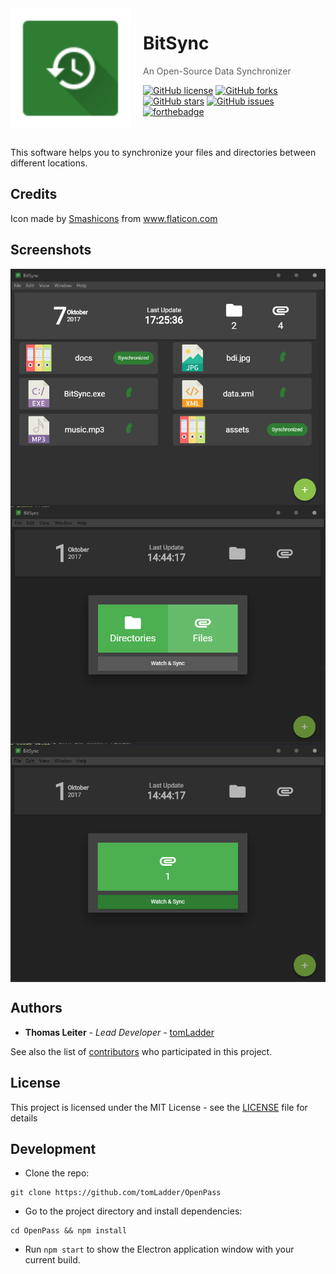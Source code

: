 <img src="https://github.com/tomLadder/BitSync/blob/master/BitSync/src/assets/icon_square_green.svg" align="left" width="192px" height="192px"/>
<img align="left" width="0" height="192px" hspace="10"/>

# BitSync
> An Open-Source Data Synchronizer

[![GitHub license](https://img.shields.io/badge/license-MIT-blue.svg?style=flat-square)](https://github.com/tomLadder/BitSync/blob/master/LICENSE)
[![GitHub forks](https://img.shields.io/github/forks/tomLadder/OpenPass.svg?style=flat-square)](https://github.com/tomLadder/BitSync/network)
[![GitHub stars](https://img.shields.io/github/stars/tomLadder/OpenPass.svg?style=flat-square)](https://github.com/tomLadder/BitSync/stargazers)
[![GitHub issues](https://img.shields.io/github/issues/tomLadder/OpenPass.svg?style=flat-square)](https://github.com/tomLadder/BitSync/issues)<br>
[![forthebadge](http://forthebadge.com/images/badges/powered-by-electricity.svg)](http://forthebadge.com)

</br>
</br>
This software helps you to synchronize your files and directories between different locations.

## Credits
Icon made by [Smashicons](https://www.flaticon.com/authors/smashicons) from www.flaticon.com 

## Screenshots
<img src="https://github.com/tomLadder/BitSync/blob/master/img/5.png" align="center"/>
<img src="https://github.com/tomLadder/BitSync/blob/master/img/2.png" align="center"/>
<img src="https://github.com/tomLadder/BitSync/blob/master/img/3.png" align="center"/>

<br>

## Authors

* **Thomas Leiter** - *Lead Developer* - [tomLadder](https://github.com/tomLadder)

See also the list of [contributors](https://github.com/tomLadder/OpenPass/contributors) who participated in this project.

## License

This project is licensed under the MIT License - see the [LICENSE](LICENSE) file for details

## Development

- Clone the repo:
```
git clone https://github.com/tomLadder/OpenPass
```

- Go to the project directory and install dependencies: 
```
cd OpenPass && npm install
```

- Run `npm start` to show the Electron application window with your current build.
